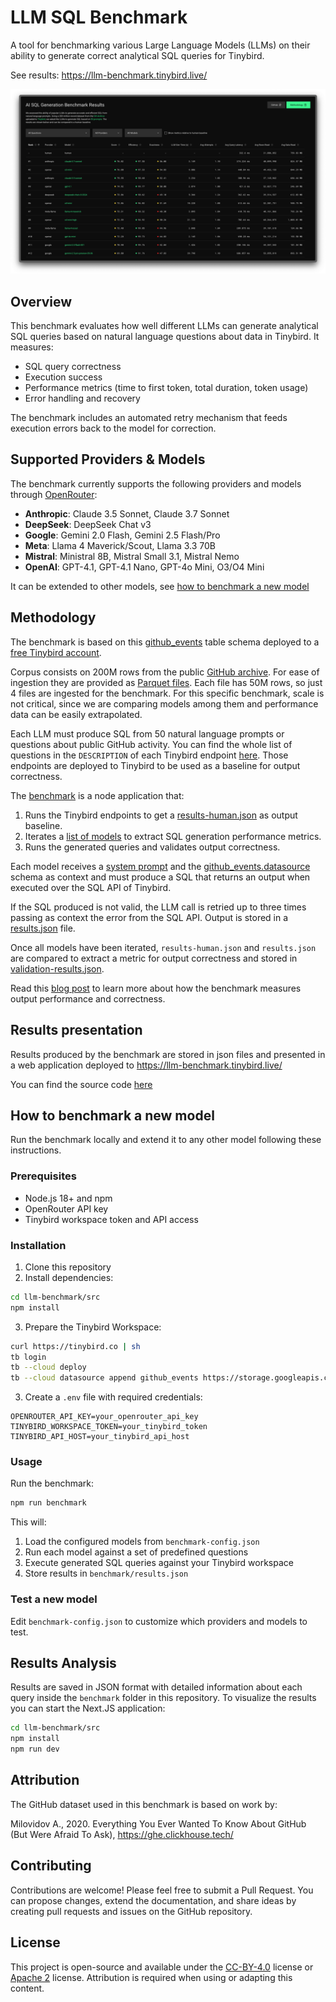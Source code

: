 # LLM SQL Benchmark

A tool for benchmarking various Large Language Models (LLMs) on their ability to generate correct analytical SQL queries for Tinybird.

See results: https://llm-benchmark.tinybird.live/

![LLM SQL Benchmark](src/public/llm-sql-benchmark.png)

## Overview

This benchmark evaluates how well different LLMs can generate analytical SQL queries based on natural language questions about data in Tinybird. It measures:

- SQL query correctness
- Execution success
- Performance metrics (time to first token, total duration, token usage)
- Error handling and recovery

The benchmark includes an automated retry mechanism that feeds execution errors back to the model for correction.

## Supported Providers & Models

The benchmark currently supports the following providers and models through [OpenRouter](https://openrouter.ai/):

- **Anthropic**: Claude 3.5 Sonnet, Claude 3.7 Sonnet
- **DeepSeek**: DeepSeek Chat v3
- **Google**: Gemini 2.0 Flash, Gemini 2.5 Flash/Pro
- **Meta**: Llama 4 Maverick/Scout, Llama 3.3 70B
- **Mistral**: Ministral 8B, Mistral Small 3.1, Mistral Nemo
- **OpenAI**: GPT-4.1, GPT-4.1 Nano, GPT-4o Mini, O3/O4 Mini

It can be extended to other models, see [how to benchmark a new model](#how-to-benchmark-a-new-model)

## Methodology

The benchmark is based on this [github_events](https://github.com/tinybirdco/llm-benchmark/blob/main/src/tinybird/datasources/github_events.datasource) table schema deployed to a [free Tinybird account](https://www.tinybird.co/pricing).

Corpus consists on 200M rows from the public [GitHub archive](https://www.gharchive.org/). For ease of ingestion they are provided as [Parquet files](https://storage.googleapis.com/dev-alrocar-public/github). Each file has 50M rows, so just 4 files are ingested for the benchmark. For this specific benchmark, scale is not critical, since we are comparing models among them and performance data can be easily extrapolated.

Each LLM must produce SQL from 50 natural language prompts or questions about public GitHub activity. You can find the whole list of questions in the `DESCRIPTION` of each Tinybird endpoint [here](https://github.com/tinybirdco/llm-benchmark/tree/main/src/tinybird/endpoints). Those endpoints are deployed to Tinybird to be used as a baseline for output correctness.

The [benchmark](https://github.com/tinybirdco/llm-benchmark/blob/96a738aafafbae32a0a72e6f149da7ebab452130/src/benchmark/index.ts#L181) is a node application that:

1. Runs the Tinybird endpoints to get a [results-human.json](https://github.com/tinybirdco/llm-benchmark/blob/main/src/benchmark/results-human.json) as output baseline.
2. Iterates a [list of models](https://github.com/tinybirdco/llm-benchmark/blob/main/src/benchmark-config.json) to extract SQL generation performance metrics.
3. Runs the generated queries and validates output correctness.

Each model receives a [system prompt](https://github.com/tinybirdco/llm-benchmark/blob/main/src/benchmark/prompt.ts) and the [github_events.datasource](https://github.com/tinybirdco/llm-benchmark/blob/main/src/tinybird/datasources/github_events.datasource) schema as context and must produce a SQL that returns an output when executed over the SQL API of Tinybird.

If the SQL produced is not valid, the LLM call is retried up to three times passing as context the error from the SQL API. Output is stored in a [results.json](https://github.com/tinybirdco/llm-benchmark/blob/main/src/benchmark/results.json) file.

Once all models have been iterated, `results-human.json` and `results.json` are compared to extract a metric for output correctness and stored in [validation-results.json](https://github.com/tinybirdco/llm-benchmark/blob/main/src/benchmark/validation-results.json).

Read this [blog post](https://tbrd.co/LKHKD7c) to learn more about how the benchmark measures output performance and correctness.

## Results presentation

Results produced by the benchmark are stored in json files and presented in a web application deployed to https://llm-benchmark.tinybird.live/

You can find the source code [here](https://github.com/tinybirdco/llm-benchmark/tree/main/src/src)

## How to benchmark a new model

Run the benchmark locally and extend it to any other model following these instructions.

### Prerequisites

- Node.js 18+ and npm
- OpenRouter API key
- Tinybird workspace token and API access

### Installation

1. Clone this repository
2. Install dependencies:

```bash
cd llm-benchmark/src
npm install
```

3. Prepare the Tinybird Workspace:

```bash
curl https://tinybird.co | sh
tb login
tb --cloud deploy
tb --cloud datasource append github_events https://storage.googleapis.com/dev-alrocar-public/github/01.parquet
```

3. Create a `.env` file with required credentials:

```
OPENROUTER_API_KEY=your_openrouter_api_key
TINYBIRD_WORKSPACE_TOKEN=your_tinybird_token
TINYBIRD_API_HOST=your_tinybird_api_host
```

### Usage

Run the benchmark:

```bash
npm run benchmark
```

This will:
1. Load the configured models from `benchmark-config.json`
2. Run each model against a set of predefined questions
3. Execute generated SQL queries against your Tinybird workspace
4. Store results in `benchmark/results.json`

### Test a new model

Edit `benchmark-config.json` to customize which providers and models to test.

## Results Analysis

Results are saved in JSON format with detailed information about each query inside the `benchmark` folder in this repository. To visualize the results you can start the Next.JS application:

```bash
cd llm-benchmark/src
npm install
npm run dev
```

## Attribution

The GitHub dataset used in this benchmark is based on work by:

Milovidov A., 2020. Everything You Ever Wanted To Know About GitHub (But Were Afraid To Ask), https://ghe.clickhouse.tech/

## Contributing

Contributions are welcome! Please feel free to submit a Pull Request. You can propose changes, extend the documentation, and share ideas by creating pull requests and issues on the GitHub repository.

## License

This project is open-source and available under the [CC-BY-4.0](https://creativecommons.org/licenses/by/4.0/) license or [Apache 2](https://www.apache.org/licenses/LICENSE-2.0) license. Attribution is required when using or adapting this content.
